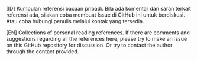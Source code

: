 [ID] Kumpulan referensi bacaan pribadi. Bila ada komentar dan saran terkait referensi ada, silakan coba membuat Issue di GitHub ini untuk berdiskusi. Atau coba hubungi penulis melalui kontak yang tersedia.

[EN] Collections of personal reading references. If there are comments and suggestions regarding all the references here, please try to make an Issue on this GitHub repository for discussion. Or try to contact the author through the contact provided.

